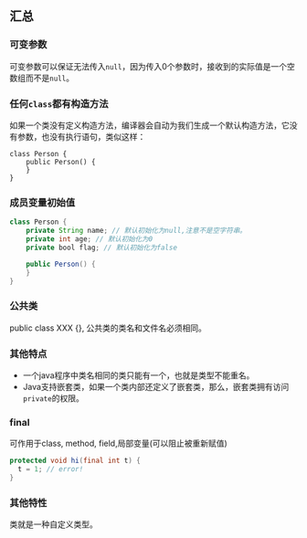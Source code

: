 ## 汇总



### 可变参数

可变参数可以保证无法传入`null`，因为传入0个参数时，接收到的实际值是一个空数组而不是`null`。



### 任何`class`都有构造方法

如果一个类没有定义构造方法，编译器会自动为我们生成一个默认构造方法，它没有参数，也没有执行语句，类似这样：

```
class Person {
    public Person() {
    }
}
```

### 成员变量初始值

```java
class Person {
    private String name; // 默认初始化为null,注意不是空字符串。
    private int age; // 默认初始化为0
    private bool flag; // 默认初始化为false

    public Person() {
    }
}
```



### 公共类

public class XXX {}, 公共类的类名和文件名必须相同。



### 其他特点

- 一个java程序中类名相同的类只能有一个，也就是类型不能重名。
- Java支持嵌套类，如果一个类内部还定义了嵌套类，那么，嵌套类拥有访问`private`的权限。

### final

可作用于class, method, field,局部变量(可以阻止被重新赋值)

```java
protected void hi(final int t) {
  t = 1; // error!
}
```



### 其他特性

类就是一种自定义类型。 